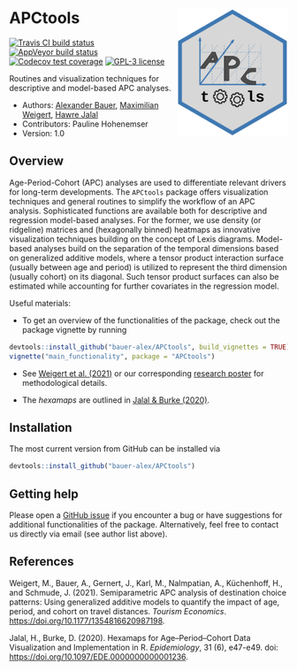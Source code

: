 
# APCtools <img src="man/figures/hex-sticker/hex-sticker.svg" align="right" width="200"/>

<!-- badges: start -->

[![Travis CI build
status](https://travis-ci.org/bauer-alex/APCtools.svg?branch=master)](https://travis-ci.org/bauer-alex/APCtools)
[![AppVeyor build
status](https://ci.appveyor.com/api/projects/status/github/bauer-alex/APCtools?branch=master&svg=true)](https://ci.appveyor.com/project/bauer-alex/APCtools)
[![Codecov test
coverage](https://codecov.io/gh/bauer-alex/APCtools/branch/master/graph/badge.svg)](https://codecov.io/gh/bauer-alex/APCtools?branch=master)
[![GPL-3
license](https://img.shields.io/badge/license-GPL--3.0-brightgreen.svg)](https://opensource.org/licenses/GPL-3.0)
<!-- badges: end -->

Routines and visualization techniques for descriptive and model-based
APC analyses.

-   Authors: [Alexander
    Bauer](https://www.en.stablab.stat.uni-muenchen.de/people/doktoranden/bauer1/index.html),
    [Maximilian
    Weigert](https://www.en.stablab.stat.uni-muenchen.de/people/doktoranden/weigert/index.html),
    [Hawre
    Jalal](https://www.publichealth.pitt.edu/home/directory/hawre-jalal)
-   Contributors: Pauline Hohenemser
-   Version: 1.0

## Overview

Age-Period-Cohort (APC) analyses are used to differentiate relevant
drivers for long-term developments. The `APCtools` package offers
visualization techniques and general routines to simplify the workflow
of an APC analysis. Sophisticated functions are available both for
descriptive and regression model-based analyses. For the former, we use
density (or ridgeline) matrices and (hexagonally binned) heatmaps as
innovative visualization techniques building on the concept of Lexis
diagrams. Model-based analyses build on the separation of the temporal
dimensions based on generalized additive models, where a tensor product
interaction surface (usually between age and period) is utilized to
represent the third dimension (usually cohort) on its diagonal. Such
tensor product surfaces can also be estimated while accounting for
further covariates in the regression model.

Useful materials:

-   To get an overview of the functionalities of the package, check out
    the package vignette by running

``` r
devtools::install_github("bauer-alex/APCtools", build_vignettes = TRUE)
vignette("main_functionality", package = "APCtools")
```

-   See [Weigert et
    al. (2021)](https://doi.org/10.1177/1354816620987198) or our
    corresponding [research
    poster](https://www.researchgate.net/publication/353852226_Visualization_techniques_for_semiparametric_APC_analysis_Using_Generalized_Additive_Models_to_examine_touristic_travel_distances)
    for methodological details.

-   The *hexamaps* are outlined in [Jalal &
    Burke (2020)](https://doi.org/10.1097/EDE.0000000000001236).

## Installation

The most current version from GitHub can be installed via

``` r
devtools::install_github("bauer-alex/APCtools")
```

## Getting help

Please open a [GitHub
issue](https://github.com/bauer-alex/APCtools/issues) if you encounter a
bug or have suggestions for additional functionalities of the package.
Alternatively, feel free to contact us directly via email (see author
list above).

## References

Weigert, M., Bauer, A., Gernert, J., Karl, M., Nalmpatian, A.,
Küchenhoff, H., and Schmude, J. (2021). Semiparametric APC analysis of
destination choice patterns: Using generalized additive models to
quantify the impact of age, period, and cohort on travel distances.
*Tourism Economics*. <https://doi.org/10.1177/1354816620987198>.

Jalal, H., Burke, D. (2020). Hexamaps for Age–Period–Cohort Data
Visualization and Implementation in R. *Epidemiology*, 31 (6), e47-e49.
doi: <https://doi.org/10.1097/EDE.0000000000001236>.
